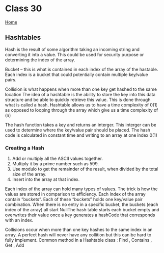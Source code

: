 # Class 30

[Home](https://daviey52.github.io/reading-notes/)

## Hashtables

Hash is the result of some algorithm taking an incoming string and converting it into a value. This could be used for security purpose or determining the index of the array.

Bucket – this is what is contained in each index of the array of the hastable. Each index is a bucket that could potentially contain multiple key/value pairs.

Collision is what happens when more than one key get hashed to the same location
The idea of a hashtable is the ability to store the key into this data structure and be able to quickly retrieve this value. This is done through what is called a hash. Hashtable allows us to have a time complexity of 0(1) as opposed to looping through the array which give us a time complexity of (n)

The hash function takes a key and returns an interger. This interger can be used to determine where the key/value pair should be placed. The hash code is calculated in constant time and writing to an array at one index 0(1)

### Creating a Hash

1. Add or multiply all the ASCII values together.
2. Multiply it by a prime number such as 599.
3. Use modulo to get the remainder of the result, when divided by the total size of the array.
4. Insert into the array at that index.

Each index of the array can hold many types of values. The trick is how the values are stored in comparison to efficiency. Each Index of the array contain “buckets”. Each of these “buckets” holds one key/value pair combination. When there is no entry in a specific bucket, the buckets (each index of the array) all start NullThe hash table starts each bucket empty and overwrites their value once a key generates a hashCode that corresponds with an index.

Collisions occur when more than one key hashes to the same index in an array. A perfect hash will never have any collition but this can be hard to fully implement.
Common method in a Hashtable class : Find , Contains , Get , Add

